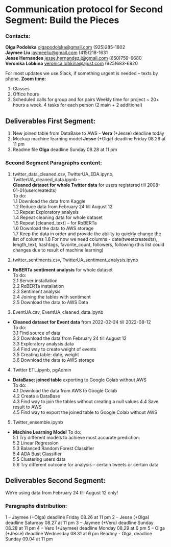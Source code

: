 # Communication protocol for Second Segment: Build the Pieces

### Contacts:
**Olga Podolska**	olgapodolska@gmail.com  		(925)285-1802   
**Jaymee Liu**		 jaymeeliu@gmail.com            (415)218-1631  
**Jesse Hernandes**	jesse.hernandez.j@gmail.com    	(650)759-6680  
**Veronika Lobkina**	veronica.lobkina@ajust.com   (925)683-6920  

For most updates we use Slack, if something urgent is needed – texts by phone.
**Zoom time:**
1.	Classes
2.	Office hours
3.	Scheduled calls for group and for pairs
Weekly time for project ~ 20+ hours a week.
4 tasks for each person (2 main + 2 additional)
## Deliverables First Segment:
1. New joined table from DataBase to AWS - **Vero** (+Jesse) deadline today
2. Mockup machine learning model **Jesse** (+Olga) deadline Friday 08.26 at 11 pm
3. Readme file **Olga** deadline Sunday 08.28 at 11 pm

### Second Segment Paragraphs content:

1.	twitter_data_cleaned.csv, TwitterUA_EDA.ipynb, TwitterUA_cleaned_data.ipynb –   
**Cleaned dataset for whole Twitter data** for users registered till 2008-01-01(usercreatedts)  
	To do:  
1.1	Download the data from Kaggle  
1.2	Reduce data from February 24 till August 12  
1.3	Repeat Exploratory analysis  
1.4	Repeat cleaning data for whole dataset  
1.5	Repeat [cleaned_text] – for RoBERTa  
1.6	Download the data to AWS storage  
1.7	Keep the data in order and provide the ability to quickly change the list of columns
1.8	For now we need columns - date(tweetcreatedts), length_text, hashtags, favorite_count, followers, following (this list could changes due to result of machine learning)  


2.	twitter_sentiments.csv, TwitterUA_sentiment_analysis.ipynb  
 - **RoBERTa sentiment analysis** for whole dataset  
To do:  
2.1	Server installation  
2.2	RoBERTa installation  
2.3	Sentiment analysis  
2.4	Joining the tables with sentiment  
2.5	Download the data to AWS Data   

3.	EventUA.csv, EventUA_cleaned_data.ipynb  
- **Cleaned dataset for Event data** from 2022-02-24 till 2022-08-12  
To do:  
3.1	Find source of data  
3.2	Download the data from February 24 till August 12  
3.3	Exploratory analysis data  
3.4	Find way to create weight of events  
3.5	Creating table: date, weight  
3.6	Download the data to AWS storage  

4.	Twitter ETL.ipynb, pgAdmin  
- **DataBase: joined table** exporting to Google Colab without AWS  
To do:  
4.1	Download the data from AWS to Google Colab  
4.2	Create a DataBase  
4.3	Find way to join the tables without creating a null values 
4.4	Save result to AWS  
4.5	Find way to export the joined table to Google Colab without AWS  

5.	Twitter_ensemble.ipynb  
- **Machine Learning Model** 
To do:  
5.1	Try different models to achieve most accurate prediction:  
5.2	Linear Regression  
5.3	Balanced Random Forest Classifier  
5.4	ADA Bust Classifier  
5.5	Clustering users data  
5.6	Try different outcome for analysis – certain tweets or certain data  

## Deliverables Second Segment:
We’re using data from February 24 till August 12 only!
### Paragraphs distribution:
1 – Jaymee  (+Olga) deadline Friday 08.26 at 11 pm
2 – Jesse   (+Olga) deadline Saturday 08.27 at 11 pm
3 – Jaymee  (+Vero) deadline Sunday 08.28 at 11 pm
4 – Vero    (+Jaymee) deadline Monday 08.29 at 6 pm
5 – Olga    (+Jesse) deadline Wednesday 08.31 at 6 pm
Readmy - Olga, deadline Sunday 09.04 at 11 pm